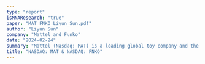 ```yaml
---
type: "report"
isMNAResearch: "true"
paper: "MAT_FNKO_Liyun_Sun.pdf"
author: "Liyun Sun"
company: "Mattel and Funko"
date: "2024-02-24"
summary: "Mattel (Nasdaq: MAT) is a leading global toy company and the owner of a portfolio of iconic brands and partners with global entertainment companies to license other intellectual property. It has ranked as the #1 toy company in the US for 29 consecutive years, #2 in Europe, #1 in Latin America, and #2 in Australia. Funko (Nasdaq: FNKO) has one of the industry’s largest portfolios of licensed content panning various product categories, including figures, plush, accessories, apparel, homewares, vinyl records, posters or digital NFT. Fueled by the growth of the pop culture industry, Funko's innovative product design and strategic market positioning have contributed to the establishment of protective moats. This report analyzes potential strategic alternatives between these two companies."
title: "NASDAQ: MAT & NASDAQ: FNKO"
---
```

